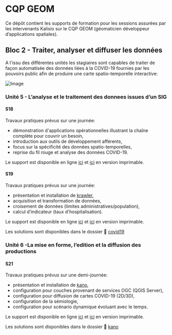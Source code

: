 # CQP GEOM

Ce dépôt contient les supports de formation pour les sessions assurées par les intervenants Kalisio sur le CQP GEOM (géomaticien développeur d’applications spatiales).

## Bloc 2 - Traiter, analyser et diffuser les données

A l'issu des différentes unités les stagiaires sont capables de traiter de façon automatisée des données liées à la COVID-19 fournies par les pouvoirs public afin de produire une carte spatio-temporelle interactive:

![Image](./kano-covid19-video.png)

### Unité 5 - L’analyse et le traitement des donnees issues d’un SIG

#### S18

Travaux pratiques prévus sur une journée:
* démonstration d'applications opérationnelles illustrant la chaîne complète pour couvrir un besoin,
* introduction aux outils de développement afférents,
* focus sur la spécificité des données spatio-temporelles,
* reprise du fil rouge et analyse des données COVID-19.

Le support est disponible  en ligne [ici](https://docs.google.com/presentation/d/1grH4O70qP_dDWy47xgNpttliFySam_cig4olWJNSnJM) et [ici](./KALISIO%20-%20U5%20-%20S18.pdf) en version imprimable.

#### S19

Travaux pratiques prévus sur une journée:
* présentation et installation de [krawler](https://kalisio.github.io/krawler/),
* acquisition et transformation de données,
* croisement de données (limites administratives/population),
* calcul d’indicateur (taux d'hospitalisation).

Le support est disponible  en ligne [ici](https://docs.google.com/presentation/d/1kBdJKmmuZ1Mtx3dckcFc5FN4DhWyLLASNdj7xdG-mfk) et [ici](./KALISIO%20-%20U5%20-%20S19.pdf) en version imprimable.

Les solutions sont disponibles dans le dossier :open_file_folder: [covid19](./covid19)

### Unité 6 -La mise en forme, l’edition et la diffusion des productions

#### S21

Travaux pratiques prévus sur une demi-journée:
* présentation et installation de [kano](https://kalisio.github.io/kano/),
* configuration pour couches provenant de services OGC (QGIS Server),
* configuration pour diffusion de cartes COVID-19 (2D/3D),
* configuration de la sémiologie,
* configuration pour scénario dynamique évoluant avec le temps.

Le support est disponible  en ligne [ici](https://docs.google.com/presentation/d/1Evjmnw4wijwrE8C8M_mCkN7W3vdmtjEUrEYpJD4tmYk) et [ici](./KALISIO%20-%20U5%20-%20S21.pdf) en version imprimable.

Les solutions sont disponibles dans le dossier :open_file_folder: [kano](./covid19)

